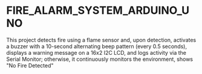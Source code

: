 # FIRE_ALARM_SYSTEM_ARDUINO_UNO
This project detects fire using a flame sensor and, upon detection, activates a buzzer with a 10-second alternating beep pattern (every 0.5 seconds), displays a warning message on a 16x2 I2C LCD, and logs activity via the Serial Monitor; otherwise, it continuously monitors the environment, shows "No Fire Detected" 
